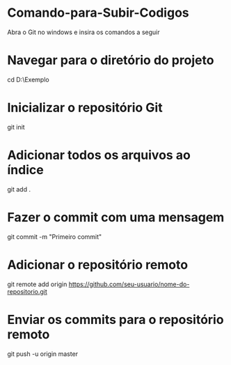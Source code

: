 # Comando-para-Subir-Codigos
Abra o Git no windows e insira os comandos a seguir
# Navegar para o diretório do projeto
cd D:\Exemplo    
# Inicializar o repositório Git
git init      
# Adicionar todos os arquivos ao índice
git add .               
# Fazer o commit com uma mensagem
git commit -m "Primeiro commit"  
# Adicionar o repositório remoto
git remote add origin https://github.com/seu-usuario/nome-do-repositorio.git  
# Enviar os commits para o repositório remoto
git push -u origin master   


